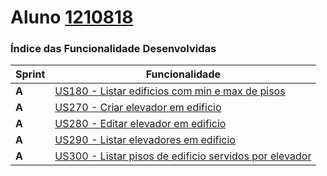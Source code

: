 **Aluno [1210818](./)**
========================

### Índice das Funcionalidade Desenvolvidas ###

| Sprint | Funcionalidade                                                                                                                  |
|--------|---------------------------------------------------------------------------------------------------------------------------------|
|  **A**  | [US180 - Listar edificios com min e max de pisos](US180/readme.md)                                                              |
|  **A**  | [US270 - Criar elevador em edificio](US270/readme.md)                                                                           |
|  **A**  | [US280 - Editar elevador em edificio](US280/readme.md)                                                                          |
|  **A**  | [US290 - Listar elevadores em edificio](US300/readme.md)                                                                        |
|  **A**  | [US300 - Listar pisos de edificio servidos por elevador](US300/readme.md)                                                       |
